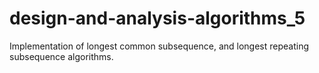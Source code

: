 # design-and-analysis-algorithms_5
Implementation of longest common subsequence, and longest repeating subsequence algorithms.
